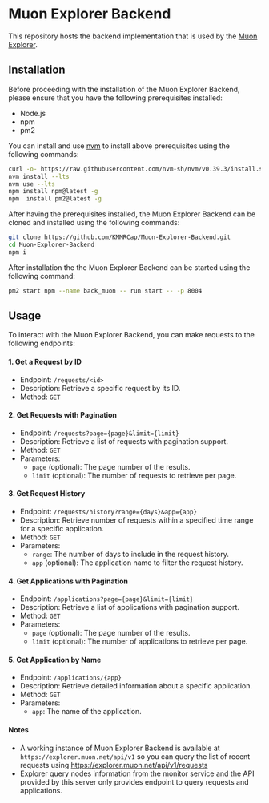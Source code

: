 
# Muon Explorer Backend

This repository hosts the backend implementation that is used by the [Muon Explorer](https://github.com/KMMRCap/Muon-Explorer/).

## Installation

Before proceeding with the installation of the Muon Explorer Backend, please ensure that you have the following prerequisites installed:
- Node.js
- npm
- pm2

You can install and use [nvm](https://github.com/nvm-sh/nvm) to install above prerequisites using the following commands:
```bash
curl -o- https://raw.githubusercontent.com/nvm-sh/nvm/v0.39.3/install.sh | bash
nvm install --lts
nvm use --lts
npm install npm@latest -g
npm  install pm2@latest -g
```

After having the prerequisites installed, the Muon Explorer Backend can be cloned and installed using the following commands:
```bash
git clone https://github.com/KMMRCap/Muon-Explorer-Backend.git
cd Muon-Explorer-Backend
npm i
```

After installation the the Muon Explorer Backend can be started using the following command:
```bash
pm2 start npm --name back_muon -- run start -- -p 8004
```
## Usage
To interact with the Muon Explorer Backend, you can make requests to the following endpoints:

#### 1. Get a Request by ID
- Endpoint: `/requests/<id>`  
- Description: Retrieve a specific request by its ID.  
- Method: `GET`  

#### 2. Get Requests with Pagination
- Endpoint: `/requests?page={page}&limit={limit}`  
- Description: Retrieve a list of requests with pagination support.  
- Method: `GET`  
- Parameters:  
  - `page` (optional): The page number of the results.  
  - `limit` (optional): The number of requests to retrieve per page.  

#### 3. Get Request History
- Endpoint: `/requests/history?range={days}&app={app}`
- Description: Retrieve number of requests within a specified time range for a specific application.
- Method: `GET`
- Parameters:
  - `range`: The number of days to include in the request history.
  - `app` (optional): The application name to filter the request history.

#### 4. Get Applications with Pagination
- Endpoint: `/applications?page={page}&limit={limit}`
- Description: Retrieve a list of applications with pagination support.
- Method: `GET`
- Parameters:
  - `page` (optional): The page number of the results.
  - `limit` (optional): The number of applications to retrieve per page.

#### 5. Get Application by Name
- Endpoint: `/applications/{app}`
- Description: Retrieve detailed information about a specific application.
- Method: `GET`
- Parameters:
  - `app`: The name of the application.

#### Notes
- A working instance of Muon Explorer Backend is available at `https://explorer.muon.net/api/v1` so you can query the list of recent requests using https://explorer.muon.net/api/v1/requests
- Explorer query nodes information from the monitor service and the API provided by this server only provides endpoint to query requests and applications.

